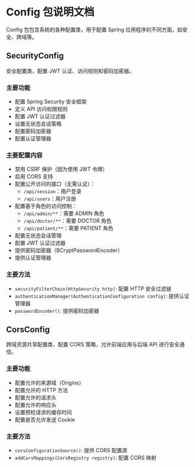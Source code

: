 # Config 包说明文档

Config 包包含系统的各种配置类，用于配置 Spring 应用程序的不同方面，如安全、跨域等。

## SecurityConfig

安全配置类，配置 JWT 认证、访问规则和密码加密器。

### 主要功能

- 配置 Spring Security 安全框架
- 定义 API 访问权限规则
- 配置 JWT 认证过滤器
- 设置无状态会话策略
- 配置密码加密器
- 配置认证管理器

### 主要配置内容

- 禁用 CSRF 保护（因为使用 JWT 令牌）
- 启用 CORS 支持
- 配置公开访问的接口（无需认证）：
  - `/api/session`：用户登录
  - `/api/users`：用户注册
- 配置基于角色的访问控制：
  - `/api/admin/**`：需要 ADMIN 角色
  - `/api/doctor/**`：需要 DOCTOR 角色
  - `/api/patient/**`：需要 PATIENT 角色
- 配置无状态会话管理
- 配置 JWT 认证过滤器
- 提供密码加密器（BCryptPasswordEncoder）
- 提供认证管理器

### 主要方法

- `securityFilterChain(HttpSecurity http)`: 配置 HTTP 安全过滤链
- `authenticationManager(AuthenticationConfiguration config)`: 提供认证管理器
- `passwordEncoder()`: 提供密码加密器

## CorsConfig

跨域资源共享配置类，配置 CORS 策略，允许前端应用与后端 API 进行安全通信。

### 主要功能

- 配置允许的来源域（Origins）
- 配置允许的 HTTP 方法
- 配置允许的请求头
- 配置允许的响应头
- 设置预检请求的缓存时间
- 配置是否允许发送 Cookie

### 主要方法

- `corsConfigurationSource()`: 提供 CORS 配置源
- `addCorsMappings(CorsRegistry registry)`: 配置 CORS 映射
